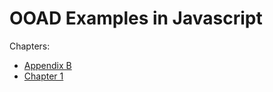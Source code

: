 # OOAD Examples in Javascript

Chapters:

- [Appendix B](/JavaScript/appendixB/)
- [Chapter 1](/JavaScript/chapter01/)
